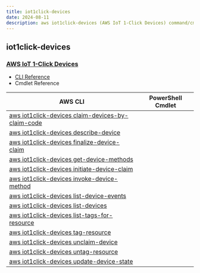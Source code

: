 ```yaml
---
title: iot1click-devices
date: 2024-08-11
description: aws iot1click-devices (AWS IoT 1-Click Devices) command/cmdlet list.
---
```


## iot1click-devices

### [AWS IoT 1-Click Devices](https://aws.amazon.com/iot/)

* [CLI Reference](https://awscli.amazonaws.com/v2/documentation/api/latest/reference/iot1click-devices/index.html)
* Cmdlet Reference

|AWS CLI|PowerShell Cmdlet|
|----|----|
|[aws iot1click-devices claim-devices-by-claim-code](https://awscli.amazonaws.com/v2/documentation/api/latest/reference/iot1click-devices/claim-devices-by-claim-code.html)||
|[aws iot1click-devices describe-device](https://awscli.amazonaws.com/v2/documentation/api/latest/reference/iot1click-devices/describe-device.html)||
|[aws iot1click-devices finalize-device-claim](https://awscli.amazonaws.com/v2/documentation/api/latest/reference/iot1click-devices/finalize-device-claim.html)||
|[aws iot1click-devices get-device-methods](https://awscli.amazonaws.com/v2/documentation/api/latest/reference/iot1click-devices/get-device-methods.html)||
|[aws iot1click-devices initiate-device-claim](https://awscli.amazonaws.com/v2/documentation/api/latest/reference/iot1click-devices/initiate-device-claim.html)||
|[aws iot1click-devices invoke-device-method](https://awscli.amazonaws.com/v2/documentation/api/latest/reference/iot1click-devices/invoke-device-method.html)||
|[aws iot1click-devices list-device-events](https://awscli.amazonaws.com/v2/documentation/api/latest/reference/iot1click-devices/list-device-events.html)||
|[aws iot1click-devices list-devices](https://awscli.amazonaws.com/v2/documentation/api/latest/reference/iot1click-devices/list-devices.html)||
|[aws iot1click-devices list-tags-for-resource](https://awscli.amazonaws.com/v2/documentation/api/latest/reference/iot1click-devices/list-tags-for-resource.html)||
|[aws iot1click-devices tag-resource](https://awscli.amazonaws.com/v2/documentation/api/latest/reference/iot1click-devices/tag-resource.html)||
|[aws iot1click-devices unclaim-device](https://awscli.amazonaws.com/v2/documentation/api/latest/reference/iot1click-devices/unclaim-device.html)||
|[aws iot1click-devices untag-resource](https://awscli.amazonaws.com/v2/documentation/api/latest/reference/iot1click-devices/untag-resource.html)||
|[aws iot1click-devices update-device-state](https://awscli.amazonaws.com/v2/documentation/api/latest/reference/iot1click-devices/update-device-state.html)||

